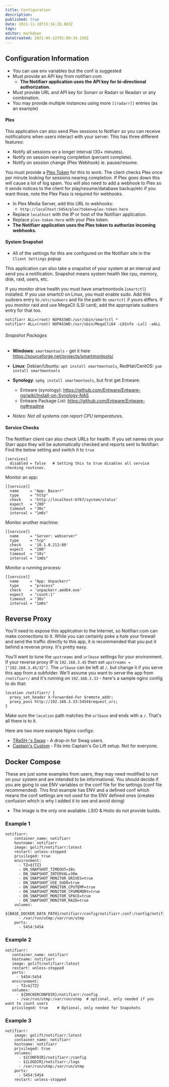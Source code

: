 ```yaml
---
title: Configuration
description: 
published: true
date: 2021-11-10T15:16:28.883Z
tags: 
editor: markdown
dateCreated: 2021-05-22T01:09:34.150Z
---
```


## Configuration Information

-   You can use env variables but the conf is suggested
-   Must provide an API key from notifiarr.com.
    -   **The Notifiarr application uses the API key for bi-directional authorization.**
-   Must provide URL and API key for Sonarr or Radarr or Readarr or any combination.
-   You may provide multiple instances using more `[[radarr]]` entries (as an example)

#### Plex

This application can also send Plex sessions to Notfiarr so you can receive
notifications when users interact with your server. This has three different features:

- Notify all sessions on a longer interval (30+ minutes).
- Notify on session nearing completion (percent complete).
- Notify on session change (Plex Webhook) ie. pause/resume.

You must provide a [Plex Token](https://support.plex.tv/articles/204059436-finding-an-authentication-token-x-plex-token/) for this to work. The client checks Plex once per minute looking for sessions nearing completion. If Plex goes down this will cause a lot of log spam. You will also need to add a webhook to Plex so it sends notices to the client for play/resume/database backup/etc if you want those, note the Plex Pass is required for webhooks.

- In Plex Media Server, add this URL to webhooks:
  - `http://localhost:5454/plex?token=plex-token-here`
- Replace `localhost` with the IP or host of the Notifiarr application.
- Replace `plex-token-here` with your Plex token.
- **The Notifiarr application uses the Plex token to authorize incoming webhooks.**

#### System Snapshot

- All of the settings for this are configured on the Notifiarr site in the `Client Settings` popup

This application can also take a snapshot of your system at an interval and send
you a notification. Snapshot means system health like cpu, memory, disk, raid, users, etc.

If you monitor drive health you must have smartmontools (`smartctl`) installed.
If you use smartctl on Linux, you must enable sudo. Add this sudoers entry to
`/etc/sudoers` and fix the path to `smartctl` if yours differs. If you monitor
raid and use MegaCli (LSI card), add the appropriate sudoers entry for that too.

```
notifiarr ALL=(root) NOPASSWD:/usr/sbin/smartctl *
notifiarr ALL=(root) NOPASSWD:/usr/sbin/MegaCli64 -LDInfo -Lall -aALL
```

###### Snapshot Packages

  - **Windows**:  `smartmontools` - get it here https://sourceforge.net/projects/smartmontools/
  - **Linux**:    Debian/Ubuntu: `apt install smartmontools`, RedHat/CentOS: `yum install smartmontools`
  - **Synology**: `opkg install smartmontools`, but first get Entware:
    - Entware (synology):  https://github.com/Entware/Entware-ng/wiki/Install-on-Synology-NAS
    - Entware Package List: https://github.com/Entware/Entware-ng#readme

- _Notes: Not all systems can report CPU temperatures._

#### Service Checks

The Notifiarr client can also check URLs for health. If you set names on your
Starr apps they will be automatically checked and reports sent to Notifiarr. Find the below setting and switch it to `true`

```
[services]
  disabled = false   # Setting this to true disables all service checking routines.
```

Monitor an app:
```
[[service]]
  name     = "App: Bazarr"
  type     = "http"
  check    = 'http://localhost:6767/system/status'
  expect   = "200"
  timeout  = "30s"
  interval = "1m0s"
```

Monitor another machine:
```
[[service]]
  name     = "Server: webserver"
  type     = "tcp"
  check    = '10.1.0.212:80'
  expect   = "200"
  timeout  = "10s"
  interval = "1m0s"
```

Monitor a running process:
```
[[service]]
  name     = "App: Unpackerr"
  type     = "process"
  check    = 'unpackerr.amd64.exe'
  expect   = "count:1"
  timeout  = "30s"
  interval = "1m0s"
```

## Reverse Proxy

You'll need to expose this application to the Internet, so Notifiarr.com
can make connections to it. While you can certainly poke a hole your firewall
and send the traffic directly to this app, it is recommended that you put it
behind a reverse proxy. It's pretty easy.

You'll want to tune the `upstreams` and `urlbase` settings for your environment.
If your reverse proxy IP is `192.168.3.45` then set `upstreams = ["192.168.3.45/32"]`.
The `urlbase` can be left at `/`, but change it if you serve this app from a
subfolder. We'll assume you want to serve the app from `/notifiarr/` and
it's running on `192.168.3.33` - here's a sample nginx config to do that:

```
location /notifiarr/ {
  proxy_set_header X-Forwarded-For $remote_addr;
  proxy_pass http://192.168.3.33:5454$request_uri;
}
```

Make sure the `location` path matches the `urlbase` and ends with a `/`.
That's all there is to it.

Here are two more example Nginx configs:

- [TRaSH-'s Swag](https://gist.github.com/TRaSH-/037235b0440b38c8964a2cbb64179cf3) - A drop-in for Swag users.
- [Captain's Custom](https://github.com/Go-Lift-TV/organizr-nginx/blob/master/golift/notifiarr.conf) - Fits into Captain's Go Lift setup. Not for everyone.

## Docker Compose

These are just some examples from users, they may need modified to run on your system and are intended to be informational. You should decide if you are going to use ENV variables or the conf file for the settings (conf file recommended). This first example has ENV and a defined conf which means the conf settings are not used for the ENV defined ones (creates confusion which is why I added it to see and avoid doing)

- The image is the only one available. LSIO & Hotio do not provide builds.

### Example 1

```
notifiarr:
    container_name: notifiarr
    hostname: notifiarr
    image: golift/notifiarr:latest
    restart: unless-stopped
    privileged: true
    environment:
      - TZ=${TZ}
      - DN_SNAPSHOT_TIMEOUT=10s
      - DN_SNAPSHOT_INTERVAL=30m
      - DN_SNAPSHOT_MONITOR_DRIVES=true
      - DN_SNAPSHOT_USE_SUDO=true
      - DN_SNAPSHOT_MONITOR_CPUTEMP=true
      - DN_SNAPSHOT_MONITOR_CPUMEMORY=true
      - DN_SNAPSHOT_MONITOR_SPACE=true
      - DN_SNAPSHOT_MONITOR_RAID=true
    volumes:
      - ${BASE_DOCKER_DATA_PATH}/notifiarr/config/notifiarr.conf:/config/notifiarr.conf
      - /var/run/utmp:/var/run/utmp
    ports:
      - 5454:5454
```

### Example 2

```
notifiarr:
   container_name: notifiarr
   hostname: notifiarr
   image: golift/notifiarr:latest
   restart: unless-stopped
   ports:
     - 5454:5454
   environment:
     - TZ=${TZ}
   volumes:
     - ${DOCKERCONFDIR}/notifiarr:/config
     - /var/run/utmp:/var/run/utmp  # optional, only needed if you want to count users
   privileged: true    # Optional, only needed for Snapshots
```

### Example 3

```
notifiarr:
    image: golift/notifiarr:latest
    container_name: notifiarr
    hostname: notifiarr
    privileged: true
    volumes:
      - ${CONFDIR}/notifiarr:/config
      - ${LOGDIR}/notifiarr:/logs
      - /var/run/utmp:/var/run/utmp
    ports:
      - 5454:5454
    restart: unless-stopped
```